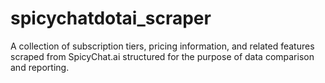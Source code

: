 # spicychatdotai_scraper
A collection of subscription tiers, pricing information, and related features scraped from SpicyChat.ai structured for the purpose of data comparison and reporting.
